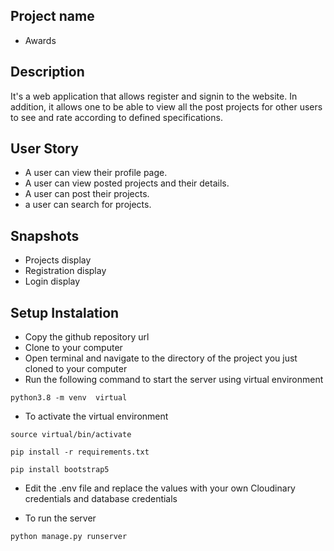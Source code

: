 ## Project name
* Awards

## Description
It's a web application that allows register and signin to the website. In addition, it allows one to be able to view all the post projects for other users to see and rate according to defined specifications.

## User Story
* A user can view their profile page.
* A user can view posted projects and their details.
* A user can post their projects.
* a user can search for projects.

## Snapshots
* Projects display
* Registration display
* Login display

## Setup Instalation
* Copy the github repository url
* Clone to your computer
* Open terminal and navigate to the directory of the project you just cloned to your computer
* Run the following command to start the server using virtual environment


```
python3.8 -m venv  virtual
```
- To activate the virtual environment

```
source virtual/bin/activate
```

```
pip install -r requirements.txt
```

```
pip install bootstrap5
```
- Edit the .env file and replace the values
with your own Cloudinary credentials and 
database credentials

- To run the server

```
python manage.py runserver

```